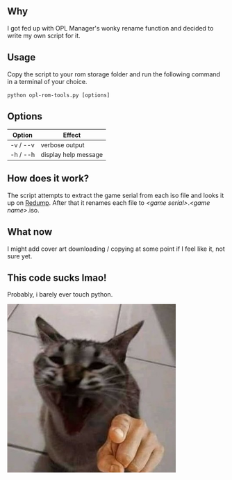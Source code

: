 ## Why
I got fed up with OPL Manager's wonky rename function and decided to write my own script for it.

## Usage
Copy the script to your rom storage folder and run the following command in a terminal of your choice.
```
python opl-rom-tools.py [options]
```
## Options
| Option   | Effect |
|----------| ------ |
| -v / --v | verbose output |
| -h / --h | display help message |

## How does it work?
The script attempts to extract the game serial from each iso file and looks it up on [Redump](http://redump.org).
After that it renames each file to *&lt;game serial&gt;*.*&lt;game name&gt;*.iso.

## What now
I might add cover art downloading / copying at some point if I feel like it, not sure yet.

## This code sucks lmao!
Probably, i barely ever touch python.

![Cat laughing about your failures](/img/point_and_laugh.jpg)